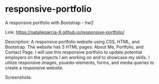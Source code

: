 # responsive-portfolio
A responsive portfolio with Bootstrap - hw2

Link: 
https://nataliegarcia-8.github.io/responsive-portfolio/

Description: 
A responsive portfolio website using CSS, HTML, and Bootstrap. The website has 3 HTML pages: About Me, Portfolio, and Contact Page. I will use this responsive portfolio to update potential employers on the projects I am working on and to showcase my skills. I utilize responsive images, psuedo-elements, forms, and media queries to create a responsive website. 

Screenshots:
